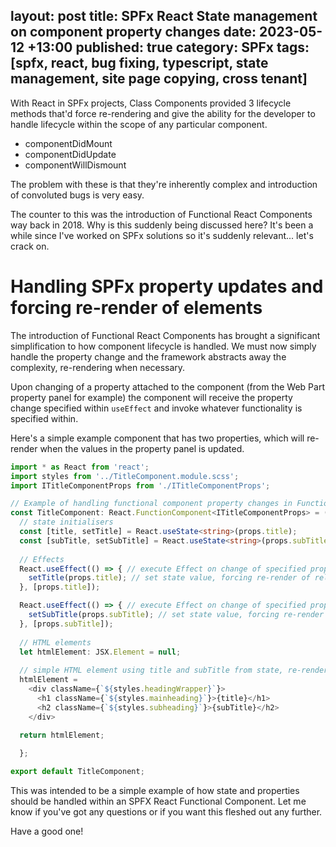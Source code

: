 layout: post
title: SPFx React State management on component property changes
date: 2023-05-12 +13:00
published: true
category: SPFx
tags: [spfx, react, bug fixing, typescript, state management, site page copying, cross tenant]
---

With React in SPFx projects, Class Components provided 3 lifecycle methods that'd force re-rendering and give the ability for the developer to handle lifecycle within the scope of any particular component.

- componentDidMount
- componentDidUpdate
- componentWillDismount

The problem with these is that they're inherently complex and introduction of convoluted bugs is very easy.

The counter to this was the introduction of Functional React Components way back in 2018. Why is this suddenly being discussed here? It's been a while since I've worked on SPFx solutions so it's suddenly relevant... let's crack on.


# Handling SPFx property updates and forcing re-render of elements

The introduction of Functional React Components has brought a significant simplification to how component lifecycle is handled. We must now simply handle the property change and the framework abstracts away the complexity, re-rendering when necessary.

Upon changing of a property attached to the component (from the Web Part property panel for example) the component will receive the property change specified within `useEffect` and invoke whatever functionality is specified within.

Here's a simple example component that has two properties, which will re-render when the values in the property panel is updated.

~~~ts
import * as React from 'react';
import styles from '../TitleComponent.module.scss';
import ITitleComponentProps from './ITitleComponentProps';

// Example of handling functional component property changes in Functional SPFx React components
const TitleComponent: React.FunctionComponent<ITitleComponentProps> = (props) => {
  // state initialisers
  const [title, setTitle] = React.useState<string>(props.title);
  const [subTitle, setSubTitle] = React.useState<string>(props.subTitle);
  
  // Effects
  React.useEffect(() => { // execute Effect on change of specified property; props.title
    setTitle(props.title); // set state value, forcing re-render of related component element(s)
  }, [props.title]);

  React.useEffect(() => { // execute Effect on change of specified property; props.subTitle
    setSubTitle(props.subTitle); // set state value, forcing re-render of related component element(s)
  }, [props.subTitle]);
  
  // HTML elements
  let htmlElement: JSX.Element = null;
  
  // simple HTML element using title and subTitle from state, re-rendering on change of the backing property
  htmlElement =
    <div className={`${styles.headingWrapper}`}>
      <h1 className={`${styles.mainheading}`}>{title}</h1>
      <h2 className={`${styles.subheading}`}>{subTitle}</h2>
    </div>

  return htmlElement;
  
  };

export default TitleComponent;
~~~

This was intended to be a simple example of how state and properties should be handled within an SPFX React Functional Component. Let me know if you've got any questions or if you want this fleshed out any further.

Have a good one!

